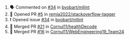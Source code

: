 <!--START_SECTION:activity-->
1. 🗣 Commented on [#34](https://github.com/bvobart/mllint/issues/34) in [bvobart/mllint](https://github.com/bvobart/mllint)
2. 💪 Opened PR [#5](https://github.com/remla2022/stackoverflow-tagger/pull/5) in [remla2022/stackoverflow-tagger](https://github.com/remla2022/stackoverflow-tagger)
3. ❗️ Opened issue [#34](https://github.com/bvobart/mllint/issues/34) in [bvobart/mllint](https://github.com/bvobart/mllint)
4. 🎉 Merged PR [#21](https://github.com/Cornul11/healthDecode/pull/21) in [Cornul11/healthDecode](https://github.com/Cornul11/healthDecode)
5. 🎉 Merged PR [#16](https://github.com/Cornul11/WebEngineering19_Team24/pull/16) in [Cornul11/WebEngineering19_Team24](https://github.com/Cornul11/WebEngineering19_Team24)
<!--END_SECTION:activity-->
